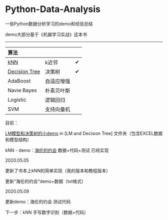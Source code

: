 # Python-Data-Analysis
一些Python数据分析学习的demo和经验总结    

demo大部分基于《机器学习实战》这本书

--------------------------------------------------------------------

| 算法                                                         |            |      |
| :----------------------------------------------------------- | ---------- | ---- |
| [kNN](<https://github.com/szupzj18/Python-Data-Analysis/tree/master/kNN>) | k近邻      | ✔    |
| [Decision Tree](<https://github.com/szupzj18/Python-Data-Analysis/tree/master/LM%20and%20DecisionTree>) | 决策树     | ✔    |
| AdaBoost                                                     | 自适应增强 |      |
| Navie Bayes                                                  | 朴素贝叶斯 |      |
| Logistic                                                     | 逻辑回归   |      |
| SVM                                                          | 支持向量机 |      |

目前：

[LM模型和决策树的小demo](<https://github.com/szupzj18/Python-Data-Analysis/blob/master/LM%20and%20DecisionTree/code.ipynb>) in [LM and Decision Tree] 文件夹（包含EXCEL数据和模型结构）  

kNN - demo：[海伦的约会](<https://github.com/szupzj18/Python-Data-Analysis/blob/master/kNN/kNN%E7%AE%80%E5%8D%95%E5%AE%9E%E7%8E%B0.ipynb>) 数据+代码+测试 已经实现

2020.05.05  

更新了书本上kNN的简单实现（我的版本和教程版本）  

更新“海伦的约会”demo+数据（txt格式） 

2020.05.09  

更新demo：海伦的约会 测试代码  

下一步：kNN 手写数字识别（数据+代码）